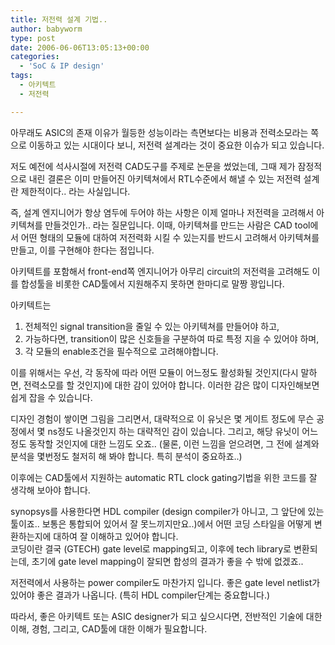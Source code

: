 ```yaml
---
title: 저전력 설계 기법..
author: babyworm
type: post
date: 2006-06-06T13:05:13+00:00
categories:
  - 'SoC & IP design'
tags:
  - 아키텍트
  - 저전력

---
```

아무래도 ASIC의 존재 이유가 월등한 성능이라는 측면보다는 비용과 전력소모라는 쪽으로 이동하고 있는 시대이다 보니, 저전력 설계라는 것이 중요한 이슈가 되고 있습니다.

저도 예전에 석사시절에 저전력 CAD도구를 주제로 논문을 썼었는데, 그때 제가 잠정적으로 내린 결론은 이미 만들어진 아키텍쳐에서 RTL수준에서 해낼 수 있는 저전력 설계란 제한적이다.. 라는 사실입니다.

즉, 설계 엔지니어가 항상 염두에 두어야 하는 사항은 이제 얼마나 저전력을 고려해서 아키텍쳐를 만들것인가.. 라는 질문입니다.
이때, 아키텍쳐를 만드는 사람은 CAD tool에서 어떤 형태의 모듈에 대하여 저전력화 시킬 수 있는지를 반드시 고려해서 아키텍쳐를 만들고, 이를 구현해야 한다는 점입니다.

아키텍트를 포함해서 front-end쪽 엔지니어가 아무리 circuit의 저전력을 고려해도 이를 합성툴을 비롯한 CAD툴에서 지원해주지 못하면 한마디로 말짱 꽝입니다.

아키텍트는

1) 전체적인 signal transition을 줄일 수 있는 아키텍쳐를 만들어야 하고,
2) 가능하다면, transition이 많은 신호들을 구분하여 따로 특정 지을 수 있어야 하며,
3) 각 모듈의 enable조건을 필수적으로 고려해야합니다.

이를 위해서는 우선, 각 동작에 따라 어떤 모듈이 어느정도 활성화될 것인지(다시 말하면, 전력소모를 할 것인지)에 대한 감이 있어야 합니다.
이러한 감은 많이 디자인해보면 쉽게 잡을 수 있습니다.

디자인 경험이 쌓이면 그림을 그리면서, 대략적으로 이 유닛은 몇 게이트 정도에 무슨 공정에서 몇 ns정도 나올것인지 하는 대략적인 감이 있습니다. 그리고, 해당 유닛이 어느정도 동작할 것인지에 대한 느낌도 오죠..
(물론, 이런 느낌을 얻으려면, 그 전에 설계와 분석을 몇번정도 철저히 해 봐야 합니다. 특히 분석이 중요하죠..)

이후에는 CAD툴에서 지원하는 automatic RTL clock gating기법을 위한 코드를 잘 생각해 보아야 합니다.

synopsys를 사용한다면 HDL compiler (design compiler가 아니고, 그 앞단에 있는 툴이죠.. 보통은 통합되어 있어서 잘 못느끼지만요..)에서 어떤 코딩 스타일을 어떻게 변환하는지에 대하여 잘 이해하고 있어야 합니다.
<br>
코딩이란 결국 (GTECH) gate level로 mapping되고, 이후에 tech library로 변환되는데, 초기에 gate level mapping이 잘되면 합성의 결과가 좋을 수 밖에 없겠죠..

저전력에서 사용하는 power compiler도 마찬가지 입니다.
좋은 gate level netlist가 있어야 좋은 결과가 나옵니다. (특히 HDL compiler단계는 중요합니다.)

따라서, 좋은 아키텍트 또는 ASIC designer가 되고 싶으시다면, 전반적인 기술에 대한 이해, 경험, 그리고, CAD툴에 대한 이해가 필요합니다.
